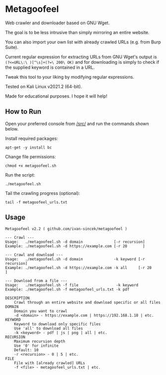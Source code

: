 # Metagoofeel

Web crawler and downloader based on GNU Wget.

The goal is to be less intrusive than simply mirroring an entire website.

You can also import your own list with already crawled URLs (e.g. from Burp Suite).

Current regular expression for extracting URLs from GNU Wget's output is `(?<=URL\:\ )[^\s]+(?=\ 200\ OK)` and for downloading is simply to check if the supplied keyword is contained in a URL.

Tweak this tool to your liking by modifying regular expressions.

Tested on Kali Linux v2021.2 (64-bit).

Made for educational purposes. I hope it will help!

## How to Run

Open your preferred console from [/src/](https://github.com/ivan-sincek/metagoofeel/tree/master/src) and run the commands shown below.

Install required packages:

```fundamental
apt-get -y install bc
```

Change file permissions:

```fundamental
chmod +x metagoofeel.sh
```

Run the script:

```fundamental
./metagoofeel.sh
```

Tail the crawling progress (optional):

```fundamental
tail -f metagoofeel_urls.txt
```

## Usage

```fundamental
Metagoofeel v2.2 ( github.com/ivan-sincek/metagoofeel )

--- Crawl ---
Usage:   ./metagoofeel.sh -d domain              [-r recursion]
Example: ./metagoofeel.sh -d https://example.com [-r 20       ]

--- Crawl and download ---
Usage:   ./metagoofeel.sh -d domain              -k keyword [-r recursion]
Example: ./metagoofeel.sh -d https://example.com -k all     [-r 20       ]

--- Download from a file ---
Usage:   ./metagoofeel.sh -f file                 -k keyword
Example: ./metagoofeel.sh -f metagoofeel_urls.txt -k pdf

DESCRIPTION
    Crawl through an entire website and download specific or all files
DOMAIN
    Domain you want to crawl
    -d <domain> - https://example.com | https://192.168.1.10 | etc.
KEYWORD
    Keyword to download only specific files
    Use 'all' to download all files
    -k <keyword> - pdf | js | png | all | etc.
RECURSION
    Maximum recursion depth
    Use '0' for infinite
    Default: 10
    -r <recursion> - 0 | 5 | etc.
FILE
    File with [already crawled] URLs
    -f <file> - metagoofeel_urls.txt | etc.
```
